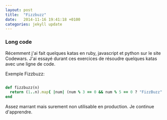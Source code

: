 ```yaml
---
layout: post
title:  "Fizzbuzz"
date:   2014-11-16 19:41:18 +0100
categories: jekyll update
---
```



### Long code

Récemment j'ai fait quelques katas en ruby, javascript et python sur le site Codewars.
J'ai essayé durant ces exercices de résoudre quelques katas avec une ligne de code.

Exemple Fizzbuzz:

```ruby

def fizzbuzz(n)
  return (1..n).map{ |num| (num % 3 == 0 && num % 5 == 0 ? "FizzBuzz" :(num % 5 == 0 ? "Buzz" :(num % 3 == 0 ? "Fizz" : num) ) ) }
end

```

Assez marrant mais surement non utilisable en production. Je continue d'apprendre.

